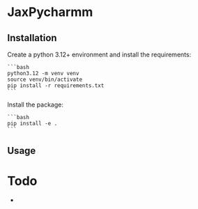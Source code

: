 # JaxPycharmm

## Installation

Create a python 3.12+ environment and install the requirements:

    ```bash
    python3.12 -m venv venv
    source venv/bin/activate
    pip install -r requirements.txt
    ```
Install the package:

    ```bash
    pip install -e .
    ```

## Usage

# Todo
-

